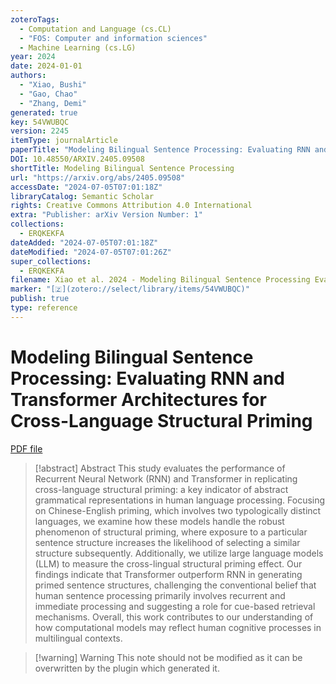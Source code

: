 ```yaml
---
zoteroTags:
  - Computation and Language (cs.CL)
  - "FOS: Computer and information sciences"
  - Machine Learning (cs.LG)
year: 2024
date: 2024-01-01
authors:
  - "Xiao, Bushi"
  - "Gao, Chao"
  - "Zhang, Demi"
generated: true
key: 54VWUBQC
version: 2245
itemType: journalArticle
paperTitle: "Modeling Bilingual Sentence Processing: Evaluating RNN and Transformer Architectures for Cross-Language Structural Priming"
DOI: 10.48550/ARXIV.2405.09508
shortTitle: Modeling Bilingual Sentence Processing
url: "https://arxiv.org/abs/2405.09508"
accessDate: "2024-07-05T07:01:18Z"
libraryCatalog: Semantic Scholar
rights: Creative Commons Attribution 4.0 International
extra: "Publisher: arXiv Version Number: 1"
collections:
  - ERQKEKFA
dateAdded: "2024-07-05T07:01:18Z"
dateModified: "2024-07-05T07:01:26Z"
super_collections:
  - ERQKEKFA
filename: Xiao et al. 2024 - Modeling Bilingual Sentence Processing Evaluating RNN and Transformer Architectures for Cross-Language Structural Priming.pdf
marker: "[🇿](zotero://select/library/items/54VWUBQC)"
publish: true
type: reference
---
```

# Modeling Bilingual Sentence Processing: Evaluating RNN and Transformer Architectures for Cross-Language Structural Priming

[PDF file](/Papers/PDFs/Xiao%20et%20al.%202024%20-%20Modeling%20Bilingual%20Sentence%20Processing%20Evaluating%20RNN%20and%20Transformer%20Architectures%20for%20Cross-Language%20Structural%20Priming.pdf)

> [!abstract] Abstract
> This study evaluates the performance of Recurrent Neural Network (RNN) and Transformer in replicating cross-language structural priming: a key indicator of abstract grammatical representations in human language processing. Focusing on Chinese-English priming, which involves two typologically distinct languages, we examine how these models handle the robust phenomenon of structural priming, where exposure to a particular sentence structure increases the likelihood of selecting a similar structure subsequently. Additionally, we utilize large language models (LLM) to measure the cross-lingual structural priming effect. Our findings indicate that Transformer outperform RNN in generating primed sentence structures, challenging the conventional belief that human sentence processing primarily involves recurrent and immediate processing and suggesting a role for cue-based retrieval mechanisms. Overall, this work contributes to our understanding of how computational models may reflect human cognitive processes in multilingual contexts.

>[!warning] Warning
> This note should not be modified as it can be overwritten by the plugin which generated it.

